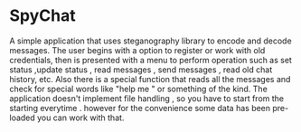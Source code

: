 # SpyChat
A simple application that uses steganography library to encode and decode messages.
The user begins with a option to register or work with old credentials, then is presented with a menu to perform operation such as set status ,update status , read messages , send messages , read old chat history, etc.
Also there is a special function that reads all the messages and check for special words like "help me " or something of the kind.
The application doesn't implement file handling , so you have to start from the starting everytime .
however for the convenience some data has been pre-loaded you can work with that.
